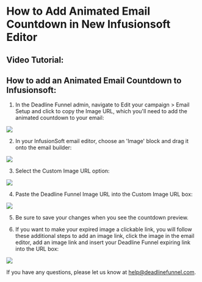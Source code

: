 # How to Add Animated Email Countdown in New Infusionsoft Editor

## Video Tutorial:

## How to add an Animated Email Countdown to Infusionsoft:

1. In the Deadline Funnel admin, navigate to Edit your campaign &gt; Email Setup and click to copy the Image URL, which you'll need to add the animated countdown to your email:

![](https://d33v4339jhl8k0.cloudfront.net/docs/assets/53974d6ce4b0c76107b109d1/images/5a95ec172c7d3a7549512a9d/file-jgFuUd4pTW.png)

2. In your InfusionSoft email editor, choose an 'Image' block and drag it onto the email builder:

![](https://d33v4339jhl8k0.cloudfront.net/docs/assets/53974d6ce4b0c76107b109d1/images/581caeb1c697914aa837fcd3/file-qHICknZIZG.png)

3. Select the Custom Image URL option:

![](https://d33v4339jhl8k0.cloudfront.net/docs/assets/53974d6ce4b0c76107b109d1/images/581caf27c697914aa837fcd7/file-JhKWxANGJo.png)

4. Paste the Deadline Funnel Image URL into the Custom Image URL box:

![](https://d33v4339jhl8k0.cloudfront.net/docs/assets/53974d6ce4b0c76107b109d1/images/581caf6bc697914aa837fcd9/file-7qLvP4ap4P.png)

5. Be sure to save your changes when you see the countdown preview.

6. If you want to make your expired image a clickable link, you will follow these additional steps to add an image link, click the image in the email editor, add an image link and insert your Deadline Funnel expiring link into the URL box:

![](https://d33v4339jhl8k0.cloudfront.net/docs/assets/53974d6ce4b0c76107b109d1/images/59a72cb7042863033a1c6e0a/file-XoHZO6WEgL.gif)

If you have any questions, please let us know at [help@deadlinefunnel.com](mailto:mailto:help@deadlinefunnel.com).

